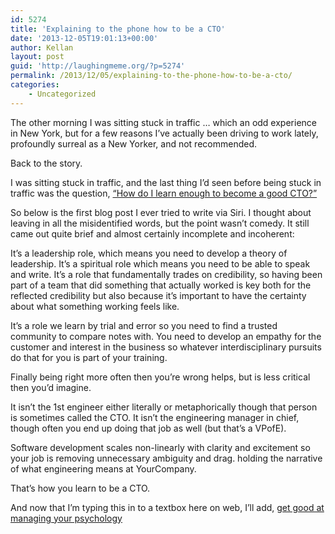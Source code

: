 ```yaml
---
id: 5274
title: 'Explaining to the phone how to be a CTO'
date: '2013-12-05T19:01:13+00:00'
author: Kellan
layout: post
guid: 'http://laughingmeme.org/?p=5274'
permalink: /2013/12/05/explaining-to-the-phone-how-to-be-a-cto/
categories:
    - Uncategorized
---
```


The other morning I was sitting stuck in traffic … which an odd experience in New York, but for a few reasons I’ve actually been driving to work lately, profoundly surreal as a New Yorker, and not recommended.

Back to the story.

I was sitting stuck in traffic, and the last thing I’d seen before being stuck in traffic was the question, [“How do I learn enough to become a good CTO?”](https://twitter.com/jackdanger/status/408080182256222208)

So below is the first blog post I ever tried to write via Siri. I thought about leaving in all the misidentified words, but the point wasn’t comedy. It still came out quite brief and almost certainly incomplete and incoherent:

It’s a leadership role, which means you need to develop a theory of leadership. It’s a spiritual role which means you need to be able to speak and write. It’s a role that fundamentally trades on credibility, so having been part of a team that did something that actually worked is key both for the reflected credibility but also because it’s important to have the certainty about what something working feels like.

It’s a role we learn by trial and error so you need to find a trusted community to compare notes with. You need to develop an empathy for the customer and interest in the business so whatever interdisciplinary pursuits do that for you is part of your training.

Finally being right more often then you’re wrong helps, but is less critical then you’d imagine.

It isn’t the 1st engineer either literally or metaphorically though that person is sometimes called the CTO. It isn’t the engineering manager in chief, though often you end up doing that job as well (but that’s a VPofE).

Software development scales non-linearly with clarity and excitement so your job is removing unnecessary ambiguity and drag. holding the narrative of what engineering means at YourCompany.

That’s how you learn to be a CTO.

And now that I’m typing this in to a textbox here on web, I’ll add, [get good at managing your psychology](http://laughingmeme.org/2013/07/16/surviving-being-senior-management/)